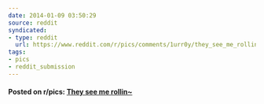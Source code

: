 ```yaml
---
date: 2014-01-09 03:50:29
source: reddit
syndicated:
- type: reddit
  url: https://www.reddit.com/r/pics/comments/1urr0y/they_see_me_rollin/
tags:
- pics
- reddit_submission
---
```


#### Posted on r/pics: [They see me rollin~](https://reddit.com/r/pics/comments/1urr0y/they_see_me_rollin/)